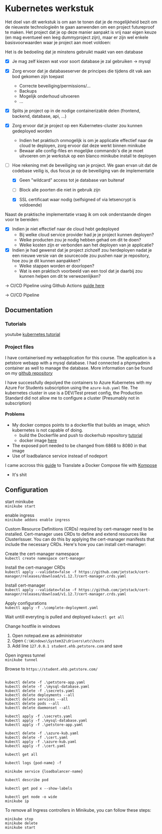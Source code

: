 # Kubernetes werkstuk

Het doel van dit werkstuk is om aan te tonen dat je de mogelijkheid bezit om de nieuwste technologieën te gaan aanwenden om een project futureproof te maken. Het project dat je op deze manier aanpakt is vrij naar eigen keuze (en mag eventueel een leeg dummyproject zijn), maar er zijn wel enkele basisvoorwaarden waar je project aan moet voldoen:

Het is de bedoeling dat je minstens gebruikt maakt van een database  
- [x] Je mag zelf kiezen wat voor soort database je zal gebruiken -> mysql
- [x] Zorg ervoor dat je databaseserver de principes die tijdens dit vak aan bod gekomen zijn toepast
  - Correcte beveiliging/permissions/...
  - Backups
  - Mogelijk onderhoud uitvoeren
  - ...

- [x] Splits je project op in de nodige containerizable delen (frontend, backend, database, api, ...)
- [x] Zorg ervoor dat je project op een Kubernetes-cluster zou kunnen gedeployed worden
  - Indien het praktisch onmogelijk is om je applicatie effectief naar de cloud te deployen, zorg ervoor dat deze werkt binnen minikube
  - Bewaar alle config-files en mogelijke commando's die je moet uitvoeren om je werkstuk op een blanco minikube install te deployen
- [ ] Hoe rekening met de beveiliging van je project. We gaan ervan uit dat de codebase veilig is, dus focus je op de beveiliging van de implementatie
  - [x] Geen "wildcard" access tot je database van buitenaf
  - [ ] Block alle poorten die niet in gebruik zijn
  - [x] SSL certificaat waar nodig (selfsigned of via letsencrypt is voldoende)
 

Naast de praktische implementatie vraag ik om ook onderstaande dingen voor te bereiden:

- [x] Indien je niet effectief naar de cloud hebt gedeployed
  - Bij welke cloud service provider had je je project kunnen deployen?
  - Welke producten zou je nodig hebben gehad om dit te doen?
  - Welke kosten zijn er verbonden aan het deployen van je applicatie?
- [x] Indien je had gewenst dat je project zichzelf zou herdeployen nadat je een nieuwe versie van de sourcecode zou pushen naar je repository, hoe zou je dit kunnen aanpakken?
  - Welke stappen worden er doorlopen?
  - Wat is een praktisch voorbeeld van een tool dat je daarbij zou kunnen helpen om dit te verwezenlijken?

-> CI/CD Pipeline using Github Actions [guide here](https://medium.com/@paul.jaworski/deploy-a-spring-boot-application-to-an-azure-kubernetes-cluster-using-github-actions-56bfd5181e18)

-> CI/CD Pipeline

## Documentation

### Tutorials
youtube [kubernetes tutorial](https://www.youtube.com/watch?v=s_o8dwzRlu4)

### Project files
I have containerised my webapplication for this course. The application is a petstore webapp with a mysql database. I had connected a phpmyadmin container as well to manage the database. More information can be found on my [github repository](https://github.com/ehbstudentadam/petstore_docker)

I have successfully depolyed the containers to Azure Kubernetes with my Azure For Students subscription using the `azure-kub.yaml` file. The kubernetes cluster in use is a DEV/Test preset config, the Production Standard did not allow me to configure a cluster (Presumably not in subscription)

#### Problems
- My docker compos points to a dockerfile that builds an image, which kubernetes is not capable of doing.
  - build the Dockerfile and push to dockerhub repository [tutorial](https://stackify.com/docker-build-a-beginners-guide-to-building-docker-images/)
  - docker image [here](https://hub.docker.com/repository/docker/alendoc/java-petstore/general)
- The exposed port needed to be changed from 6868  to 8080 in that image
- Use of loadbalance service instead of nodeport

I came accross this [guide](https://kubernetes.io/docs/tasks/configure-pod-container/translate-compose-kubernetes/) to Translate a Docker Compose file with [Kompose](http://kompose.io)
- It's shit


## Configuration

start minikube  
`minikube start`

enable ingress  
`minikube addons enable ingress`

Custom Resource Definitions (CRDs) required by cert-manager need to be installed. Cert-manager uses CRDs to define and extend resources like ClusterIssuer. You can do this by applying the cert-manager manifests that include the necessary CRDs. Here's how you can install cert-manager:

Create the cert-manager namespace  
`kubectl create namespace cert-manager`

Install the cert-manager CRDs  
`kubectl apply --validate=false -f https://github.com/jetstack/cert-manager/releases/download/v1.12.7/cert-manager.crds.yaml`

Install cert-manager  
`kubectl apply --validate=false -f https://github.com/jetstack/cert-manager/releases/download/v1.12.7/cert-manager.crds.yaml`

Apply configurations  
`kubectl apply -f .\complete-deployment.yaml`

Wait untill everyting is pulled and deployed
`kubectl get all`

Change hostfile in windows
1. Open notepad.exe as administrator
2. Open `C:\Windows\System32\drivers\etc\hosts`
3. Add line `127.0.0.1 student.ehb.petstore.com` and save

Open ingress tunnel  
`minikube tunnel`

Browse to `https://student.ehb.petstore.com/`

##
```
kubectl delete -f .\petstore-app.yaml
kubectl delete -f .\mysql-database.yaml
kubectl delete -f .\secrets.yaml
kubectl delete deployments --all
kubectl delete services --all
kubectl delete pods --all
kubectl delete daemonset --all

kubectl apply -f .\secrets.yaml
kubectl apply -f .\mysql-database.yaml
kubectl apply -f .\petstore-app.yaml

kubectl delete -f .\azure-kub.yaml
kubectl delete -f .\cert.yaml
kubectl apply -f .\azure-kub.yaml
kubectl apply -f .\cert.yaml

kubectl get all

kubectl logs {pod-name} -f

minikube service {loadbalancer-name}

kubectl describe pod

kubectl get pod x --show-labels

kubectl get node -o wide
minikube ip
```

To remove all Ingress controllers in Minikube, you can follow these steps:
```
minikube stop
minikube delete
minikube start
```